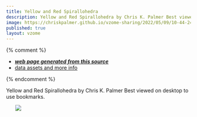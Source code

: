 ```yaml
---
title: Yellow and Red Spirallohedra
description: Yellow and Red Spirallohedra by Chris K. Palmer Best viewed on desktop to use bookmarks. 
image: https://chriskpalmer.github.io/vzome-sharing/2022/05/09/10-44-24-12HyperCubeS/12HyperCubeS.png
published: true
layout: vzome
---
```


{% comment %}
 - [***web page generated from this source***](<https://chriskpalmer.github.io/vzome-sharing/2022/05/09/12HyperCubeS-10-44-24.html>)
 - [data assets and more info](<https://github.com/chriskpalmer/vzome-sharing/tree/main/2022/05/09/10-44-24-12HyperCubeS/>)
 
{% endcomment %}

Yellow and Red Spirallohedra by Chris K. Palmer Best viewed on desktop to use bookmarks. 

<vzome-viewer style="width: 87%; height: 60vh; margin: 5%"
       src="https://chriskpalmer.github.io/vzome-sharing/2022/05/09/10-44-24-12HyperCubeS/12HyperCubeS.vZome" >
  <img src="https://chriskpalmer.github.io/vzome-sharing/2022/05/09/10-44-24-12HyperCubeS/12HyperCubeS.png" />
</vzome-viewer>